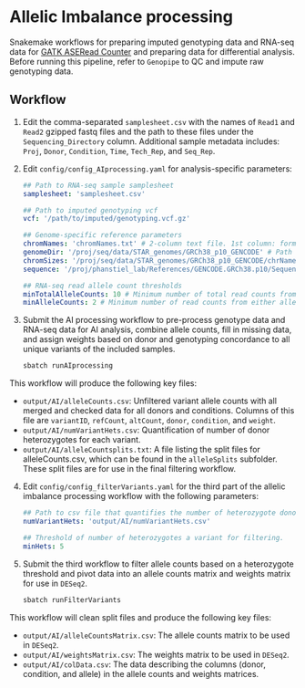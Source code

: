 # Allelic Imbalance processing

Snakemake workflows for preparing imputed genotyping data and RNA-seq data for 
[GATK ASERead Counter](https://gatk.broadinstitute.org/hc/en-us/articles/360037428291-ASEReadCounter) and preparing data for 
differential analysis.
Before running this pipeline, refer to `Genopipe` to QC and impute raw
genotyping data.

## Workflow

1. Edit the comma-separated `samplesheet.csv` with the names of `Read1` and `Read2` gzipped fastq files and the path to these files
under the `Sequencing_Directory` column. Additional sample metadata includes: `Proj`, `Donor`, `Condition`, `Time`, `Tech_Rep`, and `Seq_Rep`.

2. Edit `config/config_AIprocessing.yaml` for analysis-specific parameters:

    ```yaml
    ## Path to RNA-seq sample samplesheet
    samplesheet: 'samplesheet.csv'

    ## Path to imputed genotyping vcf
    vcf: '/path/to/imputed/genotyping.vcf.gz'

    ## Genome-specific reference parameters
    chromNames: 'chromNames.txt' # 2-column text file. 1st column: format of chromosome names in vcf file, 2nd column: required format of chromosome names for compatibility with sequencing contigs.
    genomeDir: '/proj/seq/data/STAR_genomes/GRCh38_p10_GENCODE' # Path to folder of STAR genome for alignment.
    chromSizes: '/proj/seq/data/STAR_genomes/GRCh38_p10_GENCODE/chrNameLength.txt' # Path to file of chromosome names and lengths.
    sequence: '/proj/phanstiel_lab/References/GENCODE.GRCh38.p10/Sequence/GRCh38.p10.genome.fa.gz' # Path to reference sequence gzipped fasta file. The associated sequence dictionary must be in the same directory as this file.

    ## RNA-seq read allele count thresholds 
    minTotalAlleleCounts: 10 # Minimum number of total read counts from both alleles of a variant to consider a donor as a heterozygote from RNA.
    minAlleleCounts: 2 # Minimum number of read counts from either allele of a variant to consider a donor as a heterozygote from RNA.
    ```

3. Submit the AI processing workflow to pre-process genotype data and RNA-seq data for AI analysis, combine allele counts, fill in missing data, and assign weights based on donor and genotyping concordance to all unique variants of the included samples.

    ```bash
    sbatch runAIprocessing
    ```
This workflow will produce the following key files:

- `output/AI/alleleCounts.csv`: Unfiltered variant allele counts with all merged and checked data for all donors and conditions. 
Columns of this file are `variantID`, `refCount`, `altCount`, `donor`, `condition`, and `weight`.
- `output/AI/numVariantHets.csv`: Quantification of number of donor heterozygotes for each variant.
- `output/AI/alleleCountsplits.txt`: A file listing the split files for alleleCounts.csv, which can be found in the `alleleSplits`
subfolder. These split files are for use in the final filtering workflow. 


4. Edit `config/config_filterVariants.yaml` for the third part of the allelic imbalance processing workflow with the following parameters:

    ```yaml
    ## Path to csv file that quantifies the number of heterozygote donors for each variant from AIprocessing workflow.
    numVariantHets: 'output/AI/numVariantHets.csv'

    ## Threshold of number of heterozygotes a variant for filtering.
    minHets: 5
    ```

5. Submit the third workflow to filter allele counts based on a heterozygote threshold and pivot data into an allele counts matrix and
weights matrix for use in `DESeq2`.

    ```bash
    sbatch runFilterVariants
    ```
This workflow will clean split files and produce the following key files:

- `output/AI/alleleCountsMatrix.csv`: The allele counts matrix to be used in `DESeq2`.
- `output/AI/weightsMatrix.csv`: The weights matrix to be used in `DESeq2`.
- `output/AI/colData.csv`: The data describing the columns (donor, condition, and allele) in the allele counts and weights
matrices.